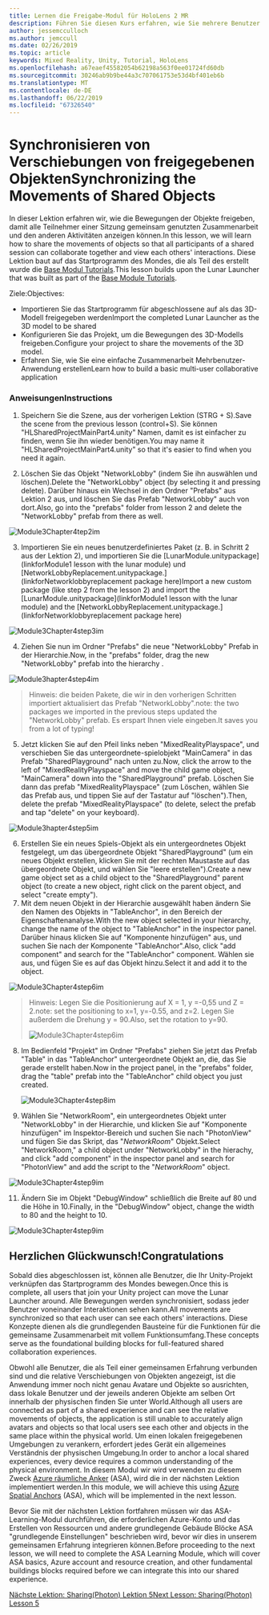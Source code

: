 ```yaml
---
title: Lernen die Freigabe-Modul für HoloLens 2 MR
description: Führen Sie diesen Kurs erfahren, wie Sie mehrere Benutzer freigegebene Umgebungen innerhalb einer HoloLens-2-Anwendung zu implementieren.
author: jessemcculloch
ms.author: jemccull
ms.date: 02/26/2019
ms.topic: article
keywords: Mixed Reality, Unity, Tutorial, HoloLens
ms.openlocfilehash: a67eaef45582054b62198a563f0ee01724fd60db
ms.sourcegitcommit: 30246ab9b9be44a3c707061753e53d4bf401eb6b
ms.translationtype: MT
ms.contentlocale: de-DE
ms.lasthandoff: 06/22/2019
ms.locfileid: "67326540"
---
```

# <a name="synchronizing-the-movements-of-shared-objects"></a><span data-ttu-id="0a8be-104">Synchronisieren von Verschiebungen von freigegebenen Objekten</span><span class="sxs-lookup"><span data-stu-id="0a8be-104">Synchronizing the Movements of Shared Objects</span></span>

<span data-ttu-id="0a8be-105">In dieser Lektion erfahren wir, wie die Bewegungen der Objekte freigeben, damit alle Teilnehmer einer Sitzung gemeinsam genutzten Zusammenarbeit und den anderen Aktivitäten anzeigen können.</span><span class="sxs-lookup"><span data-stu-id="0a8be-105">In this lesson, we will learn how to share the movements of objects so that all participants of a shared session can collaborate together and view each others' interactions.</span></span> <span data-ttu-id="0a8be-106">Diese Lektion baut auf das Startprogramm des Mondes, die als Teil des erstellt wurde die [Base Modul Tutorials](mrlearning-base.md).</span><span class="sxs-lookup"><span data-stu-id="0a8be-106">This lesson builds upon the Lunar Launcher that was built as part of the [Base Module Tutorials](mrlearning-base.md).</span></span>

<span data-ttu-id="0a8be-107">Ziele:</span><span class="sxs-lookup"><span data-stu-id="0a8be-107">Objectives:</span></span>

- <span data-ttu-id="0a8be-108">Importieren Sie das Startprogramm für abgeschlossene auf als das 3D-Modell freigegeben werden</span><span class="sxs-lookup"><span data-stu-id="0a8be-108">Import the completed Lunar Launcher as the 3D model to be shared</span></span>
- <span data-ttu-id="0a8be-109">Konfigurieren Sie das Projekt, um die Bewegungen des 3D-Modells freigeben.</span><span class="sxs-lookup"><span data-stu-id="0a8be-109">Configure your project to share the movements of the 3D model.</span></span>
- <span data-ttu-id="0a8be-110">Erfahren Sie, wie Sie eine einfache Zusammenarbeit Mehrbenutzer-Anwendung erstellen</span><span class="sxs-lookup"><span data-stu-id="0a8be-110">Learn how to build a basic multi-user collaborative application</span></span>

### <a name="instructions"></a><span data-ttu-id="0a8be-111">Anweisungen</span><span class="sxs-lookup"><span data-stu-id="0a8be-111">Instructions</span></span>

1. <span data-ttu-id="0a8be-112">Speichern Sie die Szene, aus der vorherigen Lektion (STRG + S).</span><span class="sxs-lookup"><span data-stu-id="0a8be-112">Save the scene from the previous lesson (control+S).</span></span> <span data-ttu-id="0a8be-113">Sie können "HLSharedProjectMainPart4.unity" Namen, damit es ist einfacher zu finden, wenn Sie ihn wieder benötigen.</span><span class="sxs-lookup"><span data-stu-id="0a8be-113">You may name it "HLSharedProjectMainPart4.unity" so that it's easier to find when you need it again.</span></span>

2. <span data-ttu-id="0a8be-114">Löschen Sie das Objekt "NetworkLobby" (indem Sie ihn auswählen und löschen).</span><span class="sxs-lookup"><span data-stu-id="0a8be-114">Delete the "NetworkLobby" object (by selecting it and pressing delete).</span></span> <span data-ttu-id="0a8be-115">Darüber hinaus ein Wechsel in den Ordner "Prefabs" aus Lektion 2 aus, und löschen Sie das Prefab "NetworkLobby" auch von dort.</span><span class="sxs-lookup"><span data-stu-id="0a8be-115">Also, go into the "prefabs" folder from lesson 2 and delete the "NetworkLobby" prefab from there as well.</span></span>

![Module3Chapter4tep2im](images/module3chapter4step2im.PNG)

3. <span data-ttu-id="0a8be-117">Importieren Sie ein neues benutzerdefiniertes Paket (z. B. in Schritt 2 aus der Lektion 2), und importieren Sie die [LunarModule.unitypackage](linkforModule1 lesson with the lunar module) und [NetworkLobbyReplacement.unitypackage.](linkforNetworklobbyreplacement package here)</span><span class="sxs-lookup"><span data-stu-id="0a8be-117">Import a new custom package (like step 2 from the lesson 2) and import the [LunarModule.unitypackage](linkforModule1 lesson with the lunar module) and the [NetworkLobbyReplacement.unitypackage.](linkforNetworklobbyreplacement package here)</span></span>

![Module3Chapter4step3im](images/module3chapter4step3im.PNG)

4. <span data-ttu-id="0a8be-119">Ziehen Sie nun im Ordner "Prefabs" die neue "NetworkLobby" Prefab in der Hierarchie.</span><span class="sxs-lookup"><span data-stu-id="0a8be-119">Now, in the "prefabs" folder, drag the new "NetworkLobby" prefab into the hierarchy .</span></span> 

![Module3hapter4step4im](images/module3chapter4step4im.PNG)

> <span data-ttu-id="0a8be-121">Hinweis: die beiden Pakete, die wir in den vorherigen Schritten importiert aktualisiert das Prefab "NetworkLobby".</span><span class="sxs-lookup"><span data-stu-id="0a8be-121">note: the two packages we imported in the previous steps updated the "NetworkLobby" prefab.</span></span> <span data-ttu-id="0a8be-122">Es erspart Ihnen viele eingeben.</span><span class="sxs-lookup"><span data-stu-id="0a8be-122">It saves you from a lot of typing!</span></span>

5. <span data-ttu-id="0a8be-123">Jetzt klicken Sie auf den Pfeil links neben "MixedRealityPlayspace", und verschieben Sie das untergeordnete-spielobjekt "MainCamera" in das Prefab "SharedPlayground" nach unten zu.</span><span class="sxs-lookup"><span data-stu-id="0a8be-123">Now, click the arrow to the left of "MixedRealityPlayspace" and move the child game object, "MainCamera" down into the "SharedPlayground" prefab.</span></span> <span data-ttu-id="0a8be-124">Löschen Sie dann das prefab "MixedRealityPlayspace" (zum Löschen, wählen Sie das Prefab aus, und tippen Sie auf der Tastatur auf "löschen").</span><span class="sxs-lookup"><span data-stu-id="0a8be-124">Then, delete the prefab "MixedRealityPlayspace" (to delete, select the prefab and tap "delete" on your keyboard).</span></span>

![Module3hapter4step5im](images/module3chapter4step5im.PNG)

6. <span data-ttu-id="0a8be-126">Erstellen Sie ein neues Spiels-Objekt als ein untergeordnetes Objekt festgelegt, um das übergeordnete Objekt "SharedPlayground" (um ein neues Objekt erstellen, klicken Sie mit der rechten Maustaste auf das übergeordnete Objekt, und wählen Sie "leere erstellen").</span><span class="sxs-lookup"><span data-stu-id="0a8be-126">Create a new game object set as a child object to the "SharedPlayground" parent object (to create a new object, right click on the parent object, and select "create  empty").</span></span>
7. <span data-ttu-id="0a8be-127">Mit dem neuen Objekt in der Hierarchie ausgewählt haben ändern Sie den Namen des Objekts in "TableAnchor", in den Bereich der Eigenschaftenanalyse.</span><span class="sxs-lookup"><span data-stu-id="0a8be-127">With the new object selected in your hierarchy, change the name of the object to "TableAnchor" in the inspector panel.</span></span> <span data-ttu-id="0a8be-128">Darüber hinaus klicken Sie auf "Komponente hinzufügen" aus, und suchen Sie nach der Komponente "TableAnchor".</span><span class="sxs-lookup"><span data-stu-id="0a8be-128">Also, click "add component" and search for the "TableAnchor" component.</span></span> <span data-ttu-id="0a8be-129">Wählen sie aus, und fügen Sie es auf das Objekt hinzu.</span><span class="sxs-lookup"><span data-stu-id="0a8be-129">Select it and add it to the object.</span></span>

![Module3Chapter4step6im](images/module3chapter4step7im.PNG)

> <span data-ttu-id="0a8be-131">Hinweis: Legen Sie die Positionierung auf X = 1, y =-0,55 und Z = 2.</span><span class="sxs-lookup"><span data-stu-id="0a8be-131">note: set the positioning to x=1, y=-0.55, and z=2.</span></span> <span data-ttu-id="0a8be-132">Legen Sie außerdem die Drehung y = 90.</span><span class="sxs-lookup"><span data-stu-id="0a8be-132">Also, set the rotation to y=90.</span></span> 
>
> ![Module3Chapter4step6im](images/module3chapter4noteim.PNG)

8. <span data-ttu-id="0a8be-134">Im Bedienfeld "Projekt" im Ordner "Prefabs" ziehen Sie jetzt das Prefab "Table" in das "TableAnchor" untergeordnete Objekt an, die, das Sie gerade erstellt haben.</span><span class="sxs-lookup"><span data-stu-id="0a8be-134">Now in the project panel, in the "prefabs" folder, drag the "table" prefab into the "TableAnchor" child object you just created.</span></span>

   ![Module3Chapter4step8im](images/module3chapter4step8im.PNG)

9. <span data-ttu-id="0a8be-136">Wählen Sie "NetworkRoom", ein untergeordnetes Objekt unter "NetworkLobby" in der Hierarchie, und klicken Sie auf "Komponente hinzufügen" im Inspektor-Bereich und suchen Sie nach "PhotonView" und fügen Sie das Skript, das "*NetworkRoom*" Objekt.</span><span class="sxs-lookup"><span data-stu-id="0a8be-136">Select "NetworkRoom," a child object under "NetworkLobby" in the hierachy, and click "add component" in the inspector panel and search for "PhotonView" and add the script to the "*NetworkRoom*" object.</span></span>

![Module3Chapter4step9im](images/module3chapter4step9im.PNG)

11. <span data-ttu-id="0a8be-138">Ändern Sie im Objekt "DebugWindow" schließlich die Breite auf 80 und die Höhe in 10.</span><span class="sxs-lookup"><span data-stu-id="0a8be-138">Finally, in the "DebugWindow" object, change the width to 80 and the height to 10.</span></span>

![Module3Chapter4step9im](images/module3chapter4step11im.PNG)




## <a name="congratulations"></a><span data-ttu-id="0a8be-140">Herzlichen Glückwunsch!</span><span class="sxs-lookup"><span data-stu-id="0a8be-140">Congratulations</span></span>

<span data-ttu-id="0a8be-141">Sobald dies abgeschlossen ist, können alle Benutzer, die Ihr Unity-Projekt verknüpfen das Startprogramm des Mondes bewegen.</span><span class="sxs-lookup"><span data-stu-id="0a8be-141">Once this is complete, all users that join your Unity project can move the Lunar Launcher around.</span></span> <span data-ttu-id="0a8be-142">Alle Bewegungen werden synchronisiert, sodass jeder Benutzer voneinander Interaktionen sehen kann.</span><span class="sxs-lookup"><span data-stu-id="0a8be-142">All movements are synchronized so that each user can see each others' interactions.</span></span> <span data-ttu-id="0a8be-143">Diese Konzepte dienen als die grundlegenden Bausteine für die Funktionen für die gemeinsame Zusammenarbeit mit vollem Funktionsumfang.</span><span class="sxs-lookup"><span data-stu-id="0a8be-143">These concepts serve as the foundational building blocks for full-featured shared collaboration experiences.</span></span> 

<span data-ttu-id="0a8be-144">Obwohl alle Benutzer, die als Teil einer gemeinsamen Erfahrung verbunden sind und die relative Verschiebungen von Objekten angezeigt, ist die Anwendung immer noch nicht genau Avatare und Objekte so ausrichten, dass lokale Benutzer und der jeweils anderen Objekte am selben Ort innerhalb der physischen finden Sie unter World.</span><span class="sxs-lookup"><span data-stu-id="0a8be-144">Although all users are connected as part of a shared experience and can see the relative movements of objects, the application is still unable to accurately align avatars and objects so that local users see each other and objects in the same place within the physical world.</span></span> <span data-ttu-id="0a8be-145">Um einen lokalen freigegebenen Umgebungen zu verankern, erfordert jedes Gerät ein allgemeines Verständnis der physischen Umgebung.</span><span class="sxs-lookup"><span data-stu-id="0a8be-145">In order to anchor a local shared experiences, every device requires a common understanding of the physical environment.</span></span> <span data-ttu-id="0a8be-146">In diesem Modul wir wird verwenden zu diesem Zweck [Azure räumliche Anker](<https://azure.microsoft.com/en-us/services/spatial-anchors/>) (ASA), wird die in der nächsten Lektion implementiert werden.</span><span class="sxs-lookup"><span data-stu-id="0a8be-146">In this module, we will achieve this using [Azure Spatial Anchors](<https://azure.microsoft.com/en-us/services/spatial-anchors/>) (ASA), which will be implemented in the next lesson.</span></span>

<span data-ttu-id="0a8be-147">Bevor Sie mit der nächsten Lektion fortfahren müssen wir das ASA-Learning-Modul durchführen, die erforderlichen Azure-Konto und das Erstellen von Ressourcen und andere grundlegende Gebäude Blöcke ASA "grundlegende Einstellungen" beschrieben wird, bevor wir dies in unserem gemeinsamen Erfahrung integrieren können.</span><span class="sxs-lookup"><span data-stu-id="0a8be-147">Before proceeding to the next lesson, we will need to complete the ASA Learning Module, which will cover ASA basics, Azure account and resource creation, and other fundamental buildings blocks required before we can integrate this into our shared experience.</span></span>

<span data-ttu-id="0a8be-148">[Nächste Lektion: Sharing(Photon) Lektion 5](mrlearning-sharing(photon)-ch5.md)</span><span class="sxs-lookup"><span data-stu-id="0a8be-148">[Next Lesson: Sharing(Photon) Lesson 5](mrlearning-sharing(photon)-ch5.md)</span></span>

